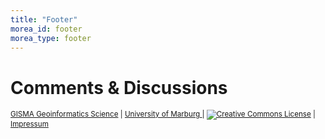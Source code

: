```yaml
---
title: "Footer"
morea_id: footer
morea_type: footer
---
```

# Comments & Discussions 
<script src="https://utteranc.es/client.js"
        repo="gisma-courses/LV-uav-workflow"
        issue-term="title"
        label="comments"
        theme="github-light"
        crossorigin="anonymous" 
        async>
</script>
<small>
<a class="footer-link" href="https://www.uni-marburg.de/de/fb19/fachbereich/staff/reudenbach"> GISMA Geoinformatics Science</a>
|
<a class="footer-link"  href="https://www.uni-marburg.de/en">University of Marburg
</a>
|
<a class="footer-link" href="http://creativecommons.org/licenses/by-sa/4.0/"> <img alt="Creative Commons License" style="border-width:0" src="https://i.creativecommons.org/l/by-sa/4.0/80x15.png" /></a>
|
<a class="footer-link" href="https://gisma-courses.github.io/gi-modules/post/2021-11-21-impressum/"> Impressum</a>
</small>
